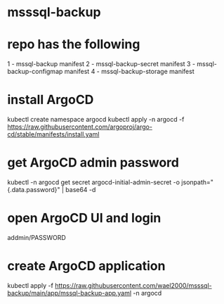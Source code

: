 # msssql-backup

# repo has the following
1 - mssql-backup manifest
2 - mssql-backup-secret manifest
3 - mssql-backup-configmap manifest
4 - mssql-backup-storage manifest

# install ArgoCD
kubectl create namespace argocd
kubectl apply -n argocd -f https://raw.githubusercontent.com/argoproj/argo-cd/stable/manifests/install.yaml
# get ArgoCD admin password
kubectl -n argocd get secret argocd-initial-admin-secret -o jsonpath="{.data.password}" | base64 -d
# open ArgoCD UI and login
addmin/PASSWORD
# create ArgoCD application
kubectl apply -f https://raw.githubusercontent.com/wael2000/msssql-backup/main/app/mssql-backup-app.yaml -n argocd
